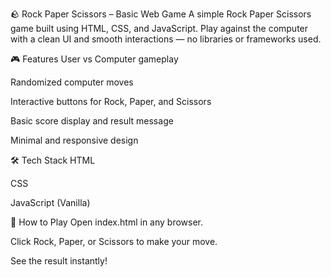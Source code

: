 🪨 Rock Paper Scissors – Basic Web Game
A simple Rock Paper Scissors game built using HTML, CSS, and JavaScript. Play against the computer with a clean UI and smooth interactions — no libraries or frameworks used.

🎮 Features
User vs Computer gameplay

Randomized computer moves

Interactive buttons for Rock, Paper, and Scissors

Basic score display and result message

Minimal and responsive design

🛠️ Tech Stack
HTML

CSS

JavaScript (Vanilla)

🚀 How to Play
Open index.html in any browser.

Click Rock, Paper, or Scissors to make your move.

See the result instantly!

